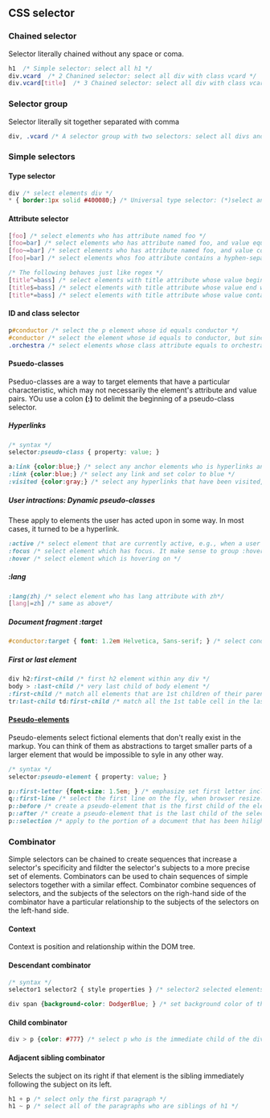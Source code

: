 ## CSS selector
### Chained selector
Selector literally chained without any space or coma.
```css
h1  /* Simple selector: select all h1 */
div.vcard  /* 2 Chanined selector: select all div with class vcard */
div.vcard[title]  /* 3 Chained selector: select all div with class vcard and an attribute title */
```

### Selector group
Selector literally sit together separated with comma
```css
div, .vcard /* A selector group with two selectors: select all divs and all elements with vcard class */
```

### Simple selectors
#### Type selector
```css
div /* select elements div */
* { border:1px solid #400080;} /* Universal type selector: (*)select any element and set border 1 pixel*/
```

#### Attribute selector
```css
[foo] /* select elements who has attribute named foo */
[foo=bar] /* select elements who has attribute named foo, and value equals bar */
[foo~=bar] /* select elements who has attribute named foo, and value contains world bar, not abarrrrr */
[foo|=bar] /* select elements whos foo attribute contains a hyphen-separated list of words and the first word is exactly bar, for example, bar-1, bar-2-3-4-5, this is used to match  lang="zh-cn", lang="zh-hk" */

/* The following behaves just like regex */
[title^=bass] /* select elements with title attribute whose value begins with bass */
[title$=bass] /* select elements with title attribute whose value end with bass */
[title*=bass] /* select elements with title attribute whose value contains bass */
```



#### ID and class selector
```css
p#conductor /* select the p element whose id equals conductor */
#conductor /* select the element whose id equals to conductor, but since id is uinique amond all elements in a document, this is actually select the same p as above, iff there is a p with id conductor */
.orchestra /* select elements whose class attribute equals to orchestra */
```

#### Psuedo-classes
Pseduo-classes are a way to target elements that have a particular characteristic, which may not necessarily the element's attribute and value pairs. YOu use a colon **(:)** to delimit the beginning of a pseudo-class selector.

##### Hyperlinks
```css
/* syntax */
selector:pseudo-class { property: value; }

a:link {color:blue;} /* select any anchor elements who is hyperlinks and set color to blue */
:link {color:blue;} /* select any link and set color to blue */
:visited {color:gray;} /* select any hyperlinks that have been visited, and set color to gray */
```

##### User intractions: Dynamic pseudo-classes
These apply to elements the user has acted upon in some way. In most cases, it turned to be a hyperlink.
```css
:active /* select element that are currently active, e.g., when a user clicks a hyperlink and has not yet released the mouse button or when user clicks a button on a form. Another example is by pressing a return or enter key on keyboard while the element has keyboard focus */
:focus /* select element which has focus. It make sense to group :hover and :focus together */
:hover /* select element which is hovering on */
```

##### :lang 
```css
:lang(zh) /* select element who has lang attribute with zh*/
[lang|=zh] /* same as above*/
```

##### Document fragment :target
```css
#conductor:target { font: 1.2em Helvetica, Sans-serif; } /* select conductor element when accessed via a link with a fragment identifier */
```

##### First or last element
```css
div h2:first-child /* first h2 element within any div */
body > :last-child /* very last child of body element */
:first-child /* match all elements that are 1st children of their parents */
tr:last-child td:first-child /* match all the 1st table cell in the last roe of any tables */
```

#### [Pseudo-elements](https://developer.mozilla.org/en-US/docs/Web/CSS/Pseudo-elements)
Pseudo-elements select fictional elements that don't really exist in the markup. You can think of them as abstractions to target smaller parts of a larger element that would be impossible to syle in any other way.
```css
/* syntax */
selector:pseudo-element { property: value; }

p::first-letter {font-size: 1.5em; } /* emphasize set first letter include the number, and punctuation of the paragraph */
q::first-line /* select the first line on the fly, when browser resize. Only meaningful in a block-container box */
p::before /* create a pseudo-element that is the first child of the element matched. It is often used to add cosmetic content to an element by using the content property. This element is inline by default. */
p::after /* create a pseudo-element that is the last child of the selected element */
p::selection /* apply to the portion of a document that has been hilighted */
```

### Combinator
Simple selectors can be chained to create sequences that increase a selector's specificity and fildter the selector's subjects to a more precise set of elements. Combinators can be used to chain sequences of simple selectors together with a similar effect. Combinator combine sequences of selectors, and the subjects of the selectors on the righ-hand side of the combinator have a particular relationship to the subjects of the selectors on the left-hand side.

#### Context
Context is position and relationship within the DOM tree.

#### Descendant combinator
```css
/* syntax */
selector1 selector2 { style properties } /* selector2 selected elements must be descendants of selector1 */

div span {background-color: DodgerBlue; } /* set background color of those spans who is descendant of div to DodgerBlue */
```
#### Child combinator
```css
div > p {color: #777} /* select p who is the immediate child of the div, and set color to #777 */
```

#### Adjacent sibling combinator
Selects the subject on its right if that element is the sibling immediately following the subject on its left.
```css
h1 + p /* select only the first paragraph */
h1 ~ p /* select all of the paragraphs who are siblings of h1 */
```
